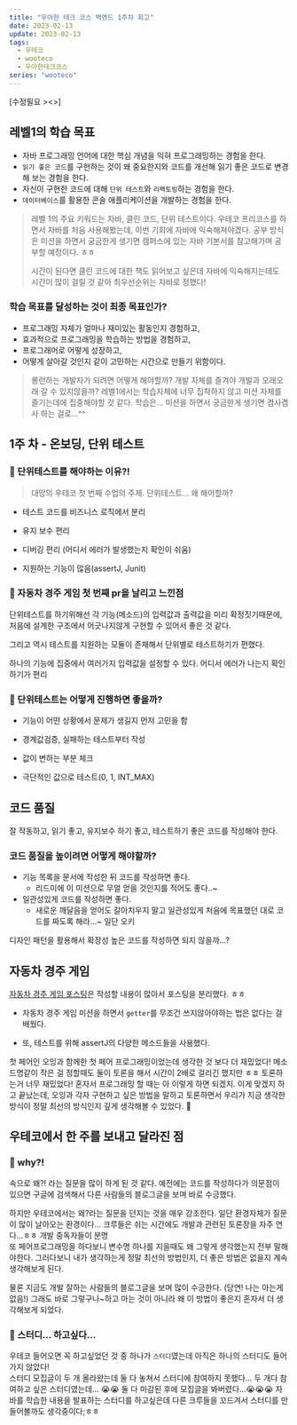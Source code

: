 ```yaml
---
title: "우아한 테크 코스 백엔드 1주차 회고"
date: 2023-02-13
update: 2023-02-13
tags:
  - 우테코
  - wooteco
  - 우아한테크코스
series: "wooteco"
---
```


[수정필요 ><>]

## 레벨1의 학습 목표

- 자바 프로그래밍 언어에 대한 핵심 개념을 익혀 프로그래밍하는 경험을 한다.
- `읽기 좋은 코드`를 구현하는 것이 왜 중요한지와 코드를 개선해 읽기 좋은 코드로 변경해 보는 경험을 한다.
- 자신이 구현한 코드에 대해 `단위 테스트`와 `리팩토링`하는 경험을 한다.
- `데이터베이스`를 활용한 콘솔 애플리케이션을 개발하는 경험을 한다.

> 레벨 1의 주요 키워드는 자바, 클린 코드, 단위 테스트이다. 우테코 프리코스를 하면서 자바를 처음 사용해봤는데, 이번 기회에 자바에 익숙해져야겠다. 공부 방식은 미션을 하면서 궁금한게 생기면 캠퍼스에 있는 자바 기본서를 참고해가며 공부할 예정이다. ㅎㅎ
>
> 시간이 된다면 클린 코드에 대한 책도 읽어보고 싶은데 자바에 익숙해지는데도 시간이 많이 걸릴 것 같아 최우선순위는 자바로 정했다!

### 학습 목표를 달성하는 것이 최종 목표인가?

- 프로그래밍 자체가 얼마나 재미있는 활동인지 경험하고,
- 효과적으로 프로그래밍을 학습하는 방법을 경험하고,
- 프로그래머로 어떻게 성장하고,
- 어떻게 살아갈 것인지 같이 고민하는 시간으로 만들기 위함이다.

> 롱런하는 개발자가 되려면 어떻게 해야할까? 개발 자체를 즐겨야 개발과 오래오래 갈 수 있지않을까? 레벨1에서는 학습자체에 너무 집착하지 않고 미션 자체를 즐기는데에 집중해야할 것 같다. 학습은... 미션을 하면서 궁금한게 생기면 겸사겸사 하는 걸로...^^

## 1주 차 - 온보딩, 단위 테스트

### 📌 단위테스트를 해야하는 이유?!

> 대망의 우테코 첫 번째 수업의 주제. 단위테스트... 왜 해야할까?

- 테스트 코드를 비즈니스 로직에서 분리

- 유지 보수 편리

- 디버깅 편리 (어디서 에러가 발생했는지 확인이 쉬움)

- 지원하는 기능이 많음(assertJ, Junit)

### 📌 자동차 경주 게임 첫 번째 pr을 날리고 느낀점

단위테스트를 하기위해선 각 기능(메소드)의 입력값과 출력값을 미리 확정짓기때문에, 처음에 설계한 구조에서 어긋나지않게 구현할 수 있어서 좋은 것 같다. <br/>

그리고 역시 테스트를 지원하는 모듈이 존재해서 단위별로 테스트하기가 편했다.<br/>

하나의 기능에 집중에서 여러가지 입력값을 설정할 수 있다. 어디서 에러가 나는지 확인하기가 편리 <br/>

### 📌 단위테스트는 어떻게 진행하면 좋을까?

- 기능이 어떤 상황에서 문제가 생길지 먼저 고민을 함
- 경계값검증, 실패하는 테스트부터 작성

- 값이 변하는 부분 체크

- 극단적인 값으로 테스트(0, 1, INT_MAX)

## 코드 품질

잘 작동하고, 읽기 좋고, 유지보수 하기 좋고, 테스트하기 좋은 코드를 작성해야 한다.

### 코드 품질을 높이려면 어떻게 해야할까?

- 기능 목록을 문서에 작성한 뒤 코드를 작성하면 좋다.
  - 리드미에 이 미션으로 무얼 얻을 것인지를 적어도 좋다..~
- 일관성있게 코드를 작성하면 좋다.
  - 새로운 깨달음을 얻어도 갈아치우지 말고 일관성있게 처음에 목표했던 대로 코드를 짜도록 해라...~ 일단 오키

디자인 패턴을 활용해서 확장성 높은 코드를 작성하면 되지 않을까...?

## 자동차 경주 게임

[자동차 경주 게임 포스팅](https://blog.hongo.app/racing-car-game/)은 작성할 내용이 많아서 포스팅을 분리했다. ㅎㅎ

- 자동차 경주 게임 미션을 하면서 `getter`를 무조건 쓰지않아야하는 법은 없다는 걸 배웠다.

- 또, 테스트를 위해 assertJ의 다양한 메소드들을 사용했다.

첫 페어인 오잉과 함께한 첫 페어 프로그래밍이었는데 생각한 것 보다 더 재밌었다! 메소드명같이 작은 걸 정할때도 둘이 토론을 해서 시간이 2배로 걸리긴 했지만 ㅎㅎ 토론하는거 너무 재밌었다! 혼자서 프로그래밍 할 때는 아 이렇게 하면 되겠지. 이게 맞겠지 하고 끝났는데, 오잉과 각자 구현하고 싶은 방법을 말하고 토론하면서 우리가 지금 생각한 방식이 정말 최선의 방식인지 깊게 생각해볼 수 있었다. 🥰

## 우테코에서 한 주를 보내고 달라진 점

### 📌 why?!

속으로 왜?! 라는 질문을 많이 하게 된 것 같다. 예전에는 코드를 작성하다가 의문점이 있으면 구글에 검색해서 다른 사람들의 블로그글을 보며 바로 수긍했다. <br/>

하지만 우테코에서는 왜?라는 질문을 던지는 것을 매우 강조한다. 일단 환경자체가 질문이 많이 날아오는 환경이다... 크루들은 쉬는 시간에도 개발과 관련된 토론장을 자주 연다...ㅎㅎ 개발 중독자들이 분명<br/> 또 페어프로그래밍을 하다보니 변수명 하나를 지을때도 왜 그렇게 생각했는지 전부 말해야한다. 그러다보니 내가 생각하는게 정말 최선의 방법인지, 더 좋은 방법은 없을지 계속 생각해보게 된다.<br/>

물론 지금도 개발 잘하는 사람들의 블로그글을 보며 많이 수긍한다. (당연! 나는 아는게 없음!) 그래도 바로 그렇구나~하고 마는 것이 아니라 왜 이 방법이 좋은지 혼자서 더 생각해보게 되었다.

### 📌 스터디... 하고싶다...

우테코 들어오면 꼭 하고싶었던 것 중 하나가 `스터디`였는데 아직은 하나의 스터디도 들어가지 않았다! <br/> 스터디 모집글이 두 개 올라왔는데 둘 다 놓쳐서 스터디에 참여하지 못했다... 두 개다 참여하고 싶은 스터디였는데... 😭😭 둘 다 마감된 후에 모집글을 봐버렸다...😭😭😭 자바를 학습한 내용을 발표하는 스터디를 하고싶은데 다른 크루들을 꼬드겨서 스터디를 만들어볼까도 생각중이다;ㅎㅎ
